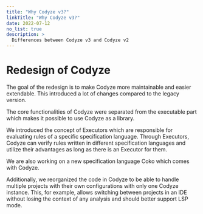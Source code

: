```yaml
---
title: "Why Codyze v3?"
linkTitle: "Why Codyze v3?"
date: 2022-07-12
no_list: true
description: >
  Differences between Codyze v3 and Codyze v2
---
```


# Redesign of Codyze

The goal of the redesign is to make Codyze more maintainable and easier extendable.
This introduced a lot of changes compared to the legacy version.

The core functionalities of Codyze were separated from the executable part which makes it possible to use Codyze as a library.

We introduced the concept of Executors which are responsible for evaluating rules of a specific specification language.
Through Executors, Codyze can verify rules written in different specification languages and utilize their advantages as long as there is an Executor for them.

We are also working on a new specification language Coko which comes with Codyze.

Additionally, we reorganized the code in Codyze to be able to handle multiple projects with their own configurations with only one Codyze instance.
This, for example, allows switching between projects in an IDE without losing the context of any analysis and should better support LSP mode.
